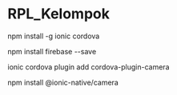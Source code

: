 # RPL_Kelompok

npm install -g ionic cordova

npm install firebase --save

ionic cordova plugin add cordova-plugin-camera

npm install @ionic-native/camera
